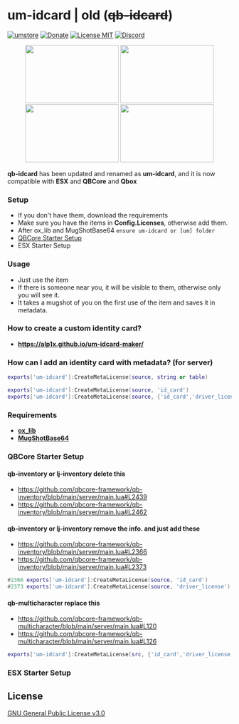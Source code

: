 # um-idcard | old (~~qb-idcard~~)
[![umstore](https://cdn.discordapp.com/attachments/715130970294059088/1044857362617470986/Baslksz-3.png)](https://uyuyorumstore.com)
[![Donate](https://cdn.discordapp.com/attachments/715130970294059088/1044848075996405820/coffee.png)](https://www.buymeacoffee.com/umcof)
[![License MIT](https://cdn.discordapp.com/attachments/715130970294059088/1044845854508449822/license.png)](https://choosealicense.com/licenses/gpl-3.0/)
[![Discord](https://cdn.discordapp.com/attachments/715130970294059088/1044855172494532628/discord.png)](https://discord.gg/cf6wkBFeYV)


<p align="center">
<img width="210" height="130" src="https://cdn.discordapp.com/attachments/1016069609897595011/1093324949227327529/identity.png">
<img width="210" height="130" src="https://cdn.discordapp.com/attachments/1016069609897595011/1093324948942106674/driverlicense.png">
<img width="210" height="130" src="https://cdn.discordapp.com/attachments/1016069609897595011/1093324949466394684/lawyerpass.png">
<img width="210" height="130" src="https://cdn.discordapp.com/attachments/1016069609897595011/1093324949692878869/weapon_license.png">
</p>
 <p><b>qb-idcard</b> has been updated and renamed as <b>um-idcard</b>, and it is now compatible with <b>ESX</b> and </b><b>QBCore</b> and <b>Qbox</b></p> 


### Setup
* If you don't have them, download the requirements
* Make sure you have the items in **Config.Licenses**, otherwise add them.
* After ox_lib and MugShotBase64 ```ensure um-idcard or [um] folder```
* [QBCore Starter Setup](https://github.com/alp1x/um-idcard#qbcore-starter-setup)
* ESX Starter Setup

### Usage
* Just use the item
* If there is someone near you, it will be visible to them, otherwise only you will see it.
* It takes a mugshot of you on the first use of the item and saves it in metadata.

### How to create a custom identity card?
* **https://alp1x.github.io/um-idcard-maker/**

### How can I add an identity card with metadata? (for server)
```lua 
exports['um-idcard']:CreateMetaLicense(source, string or table)

exports['um-idcard']:CreateMetaLicense(source, 'id_card')
exports['um-idcard']:CreateMetaLicense(source, {'id_card','driver_license','weaponlicense','lawyerpass'})
```

### Requirements
* **[ox_lib](https://github.com/overextended/ox_lib/releases)**
* **[MugShotBase64](https://github.com/BaziForYou/MugShotBase64)**

### QBCore Starter Setup
#### qb-inventory or lj-inventory delete this
* https://github.com/qbcore-framework/qb-inventory/blob/main/server/main.lua#L2439
* https://github.com/qbcore-framework/qb-inventory/blob/main/server/main.lua#L2462

#### qb-inventory or lj-inventory remove the info. and just add these
* https://github.com/qbcore-framework/qb-inventory/blob/main/server/main.lua#L2366
* https://github.com/qbcore-framework/qb-inventory/blob/main/server/main.lua#L2373
```lua 
#2366 exports['um-idcard']:CreateMetaLicense(source, 'id_card')
#2373 exports['um-idcard']:CreateMetaLicense(source, 'driver_license')
```

#### qb-multicharacter replace this
* https://github.com/qbcore-framework/qb-multicharacter/blob/main/server/main.lua#L120
* https://github.com/qbcore-framework/qb-multicharacter/blob/main/server/main.lua#L126
```lua 
exports['um-idcard']:CreateMetaLicense(src, {'id_card','driver_license'})
```

### ESX Starter Setup

## License
[GNU General Public License v3.0](https://choosealicense.com/licenses/gpl-3.0/)
